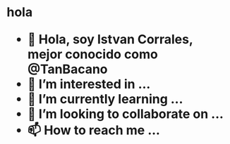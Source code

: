 <h1> hola</>

- 👋 Hola, soy Istvan Corrales, mejor conocido como @TanBacano
- 👀 I’m interested in ...
- 🌱 I’m currently learning ...
- 💞️ I’m looking to collaborate on ...
- 📫 How to reach me ...

<!---
TanBacano/TanBacano is a ✨ special ✨ repository because its `README.md` (this file) appears on your GitHub profile.
You can click the Preview link to take a look at your changes.
--->
